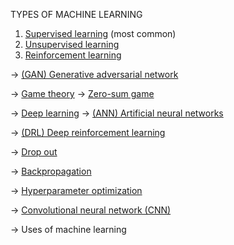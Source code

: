 TYPES OF MACHINE LEARNING
1. [Supervised learning](https://en.wikipedia.org/wiki/Supervised_learning) (most common)
2. [Unsupervised learning](https://en.wikipedia.org/wiki/Unsupervised_learning)
3. [Reinforcement learning](https://en.wikipedia.org/wiki/Reinforcement_learning)

-> [(GAN) Generative adversarial network](https://en.wikipedia.org/wiki/Generative_adversarial_network)

-> [Game theory](https://en.wikipedia.org/wiki/Game_theory)
  -> [Zero-sum game](https://en.wikipedia.org/wiki/Zero-sum_game)

-> [Deep learning](https://en.wikipedia.org/wiki/Deep_learning)
  -> [(ANN) Artificial neural networks](https://en.wikipedia.org/wiki/Artificial_neural_network)

-> [(DRL) Deep reinforcement learning](https://en.wikipedia.org/wiki/Deep_reinforcement_learning)

-> [Drop out](https://en.wikipedia.org/wiki/Dropout_(neural_networks))

-> [Backpropagation](https://en.wikipedia.org/wiki/Backpropagation)

-> [Hyperparameter optimization](https://en.wikipedia.org/wiki/Hyperparameter_optimization)

-> [Convolutional neural network (CNN)](https://en.wikipedia.org/wiki/Convolutional_neural_network)

-> Uses of machine learning 
